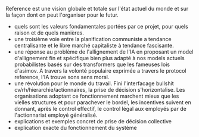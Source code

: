 Reference est une vision globale et totale sur l'état actuel du monde et sur la façon dont on peut l'organiser pour le futur.
- quels sont les valeurs fondamentales portées par ce projet, pour quels raison et de quels manières.
- une troisième voie entre la planification communiste a tendance centralisante et le libre marché capitaliste à tendance fascisante.
- une réponse au problème de l'allignement de l'IA en proposant un model d'allignement fin et spécifique bien plus adapté à nos models actuels probabilistes basés sur des transformers que les fameuses lois d'asimov. A travers la volonté populaire exprimée a travers le protocol reference, l'IA trouve sons sens moral.
- une révolution pour le monde du travail. Fini l'interfacage bullshit cv/rh/hierarchie/actionnaires, la prise de décision s'horizontalise. Les organisations adoptant ce fonctionnement marchent mieux que les vielles structures et pour parachever le bordel, les incentives suivent en donnant, après le control effectif, le control légal aux employés par de l'actionnariat employé généralisé.
- explications et exemples concret de prise de décision collective
- explication exacte du fonctionnement du système 
